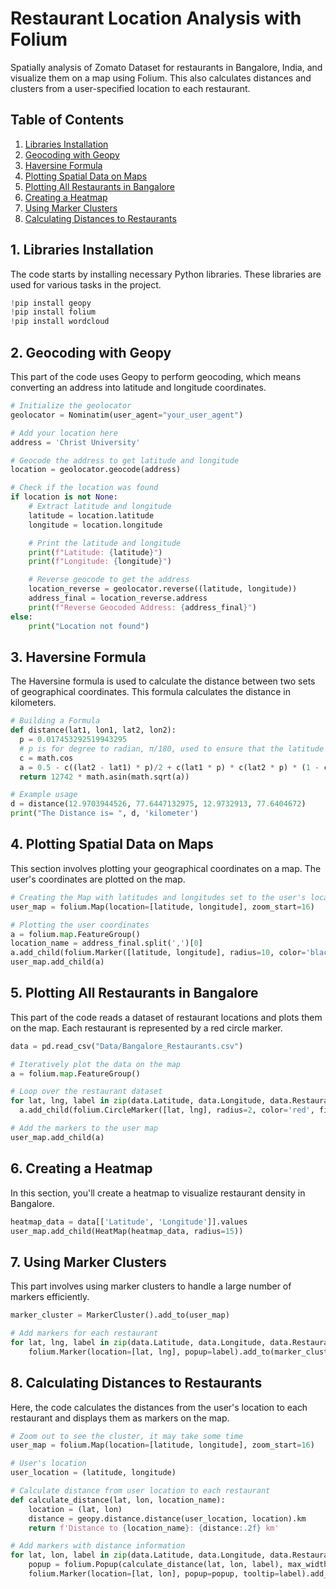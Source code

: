 # Restaurant Location Analysis with Folium

Spatially analysis of Zomato Dataset for restaurants in Bangalore, India, and visualize them on a map using Folium.
This also calculates distances and clusters from a user-specified location to each restaurant.

## Table of Contents

1. [Libraries Installation](#libraries-installation)
2. [Geocoding with Geopy](#geocoding-with-geopy)
3. [Haversine Formula](#haversine-formula)
4. [Plotting Spatial Data on Maps](#plotting-spatial-data-on-maps)
5. [Plotting All Restaurants in Bangalore](#plotting-all-restaurants-in-bangalore)
6. [Creating a Heatmap](#creating-a-heatmap)
7. [Using Marker Clusters](#using-marker-clusters)
8. [Calculating Distances to Restaurants](#calculating-distances-to-restaurants)

## 1. Libraries Installation <a name="libraries-installation"></a>

The code starts by installing necessary Python libraries. These libraries are used for various tasks in the project.

```python
!pip install geopy
!pip install folium
!pip install wordcloud
```

## 2. Geocoding with Geopy <a name="geocoding-with-geopy"></a>

This part of the code uses Geopy to perform geocoding, which means converting an address into latitude and longitude coordinates.

```python
# Initialize the geolocator
geolocator = Nominatim(user_agent="your_user_agent")

# Add your location here
address = 'Christ University'  

# Geocode the address to get latitude and longitude
location = geolocator.geocode(address)

# Check if the location was found
if location is not None:
    # Extract latitude and longitude
    latitude = location.latitude
    longitude = location.longitude

    # Print the latitude and longitude
    print(f"Latitude: {latitude}")
    print(f"Longitude: {longitude}")

    # Reverse geocode to get the address
    location_reverse = geolocator.reverse((latitude, longitude))
    address_final = location_reverse.address
    print(f"Reverse Geocoded Address: {address_final}")
else:
    print("Location not found")
```

## 3. Haversine Formula <a name="haversine-formula"></a>

The Haversine formula is used to calculate the distance between two sets of geographical coordinates. This formula calculates the distance in kilometers.

```python
# Building a Formula
def distance(lat1, lon1, lat2, lon2):
  p = 0.017453292519943295 
  # p is for degree to radian, π/180, used to ensure that the latitude and longitude values are correctly expressed in radians
  c = math.cos
  a = 0.5 - c((lat2 - lat1) * p)/2 + c(lat1 * p) * c(lat2 * p) * (1 - c((lon2 - lon1) * p))/2
  return 12742 * math.asin(math.sqrt(a))

# Example usage
d = distance(12.9703944526, 77.6447132975, 12.9732913, 77.6404672)
print("The Distance is= ", d, 'kilometer')
```

## 4. Plotting Spatial Data on Maps <a name="plotting-spatial-data-on-maps"></a>

This section involves plotting your geographical coordinates on a map. The user's coordinates are plotted on the map.

```python
# Creating the Map with latitudes and longitudes set to the user's location
user_map = folium.Map(location=[latitude, longitude], zoom_start=16)

# Plotting the user coordinates
a = folium.map.FeatureGroup()
location_name = address_final.split(',')[0]
a.add_child(folium.Marker([latitude, longitude], radius=10, color='black', fill_color='black', popup=location_name))
user_map.add_child(a)
```

## 5. Plotting All Restaurants in Bangalore <a name="plotting-all-restaurants-in-bangalore"></a>

This part of the code reads a dataset of restaurant locations and plots them on the map. Each restaurant is represented by a red circle marker.

```python
data = pd.read_csv("Data/Bangalore_Restaurants.csv")

# Iteratively plot the data on the map
a = folium.map.FeatureGroup()

# Loop over the restaurant dataset
for lat, lng, label in zip(data.Latitude, data.Longitude, data.Restaurant_Name):
  a.add_child(folium.CircleMarker([lat, lng], radius=2, color='red', fill=True, fill_color='black', popup=label))

# Add the markers to the user map
user_map.add_child(a)
```

## 6. Creating a Heatmap <a name="creating-a-heatmap"></a>

In this section, you'll create a heatmap to visualize restaurant density in Bangalore.

```python
heatmap_data = data[['Latitude', 'Longitude']].values
user_map.add_child(HeatMap(heatmap_data, radius=15))
```

## 7. Using Marker Clusters <a name="using-marker-clusters"></a>

This part involves using marker clusters to handle a large number of markers efficiently.

```python
marker_cluster = MarkerCluster().add_to(user_map)

# Add markers for each restaurant
for lat, lng, label in zip(data.Latitude, data.Longitude, data.Restaurant_Name):
    folium.Marker(location=[lat, lng], popup=label).add_to(marker_cluster)   
```

## 8. Calculating Distances to Restaurants <a name="calculating-distances-to-restaurants"></a>

Here, the code calculates the distances from the user's location to each restaurant and displays them as markers on the map.

```python
# Zoom out to see the cluster, it may take some time
user_map = folium.Map(location=[latitude, longitude], zoom_start=16)

# User's location
user_location = (latitude, longitude)

# Calculate distance from user location to each restaurant
def calculate_distance(lat, lon, location_name):
    location = (lat, lon)
    distance = geopy.distance.distance(user_location, location).km
    return f'Distance to {location_name}: {distance:.2f} km'

# Add markers with distance information
for lat, lon, label in zip(data.Latitude, data.Longitude, data.Restaurant_Name):
    popup = folium.Popup(calculate_distance(lat, lon, label), max_width=200)
    folium.Marker(location=[lat, lon], popup=popup, tooltip=label).add_to(user_map)
```
